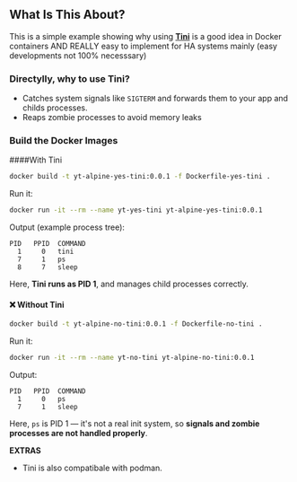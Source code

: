 ## What Is This About?

This is a simple example showing why using [**Tini**](https://github.com/krallin/tini) is a good idea in Docker containers AND REALLY easy to implement for HA systems mainly (easy developments not 100% necesssary)

### Directylly, why to use Tini?

- Catches system signals like `SIGTERM` and forwards them to your app and childs processes.
- Reaps zombie processes to avoid memory leaks

### Build the Docker Images

####With Tini

```bash
docker build -t yt-alpine-yes-tini:0.0.1 -f Dockerfile-yes-tini .
```

Run it:

```bash
docker run -it --rm --name yt-yes-tini yt-alpine-yes-tini:0.0.1
```

Output (example process tree):

```
PID   PPID  COMMAND
  1     0   tini
  7     1   ps
  8     7   sleep
```

Here, **Tini runs as PID 1**, and manages child processes correctly.

#### ❌ Without Tini

```bash
docker build -t yt-alpine-no-tini:0.0.1 -f Dockerfile-no-tini .
```

Run it:

```bash
docker run -it --rm --name yt-no-tini yt-alpine-no-tini:0.0.1
```

Output:

```
PID   PPID  COMMAND
  1     0   ps
  7     1   sleep
```

Here, `ps` is PID 1 — it's not a real init system, so **signals and zombie processes are not handled properly**.

**EXTRAS**
- Tini is also compatibale with podman.
